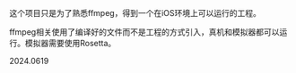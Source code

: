 这个项目只是为了熟悉ffmpeg，得到一个在iOS环境上可以运行的工程。 

ffmpeg相关使用了编译好的文件而不是工程的方式引入，真机和模拟器都可以运行。模拟器需要使用Rosetta。 

2024.0619

